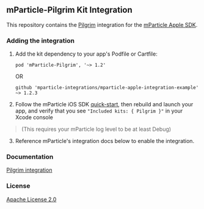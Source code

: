 ## mParticle-Pilgrim Kit Integration

This repository contains the [Pilgrim](https://pilgrimsdk.app/) integration for the [mParticle Apple SDK](https://github.com/mParticle/mparticle-apple-sdk).

### Adding the integration

1. Add the kit dependency to your app's Podfile or Cartfile:

    ```
    pod 'mParticle-Pilgrim', '~> 1.2'
    ```

    OR

    ```
    github 'mparticle-integrations/mparticle-apple-integration-example' ~> 1.2.3
    ```

2. Follow the mParticle iOS SDK [quick-start](https://github.com/mParticle/mparticle-apple-sdk), then rebuild and launch your app, and verify that you see `"Included kits: { Pilgrim }"` in your Xcode console

> (This requires your mParticle log level to be at least Debug)

3. Reference mParticle's integration docs below to enable the integration.

### Documentation

[Pilgrim integration](https://docs.mparticle.com/integrations/pilgrim/event/)

### License

[Apache License 2.0](http://www.apache.org/licenses/LICENSE-2.0)
